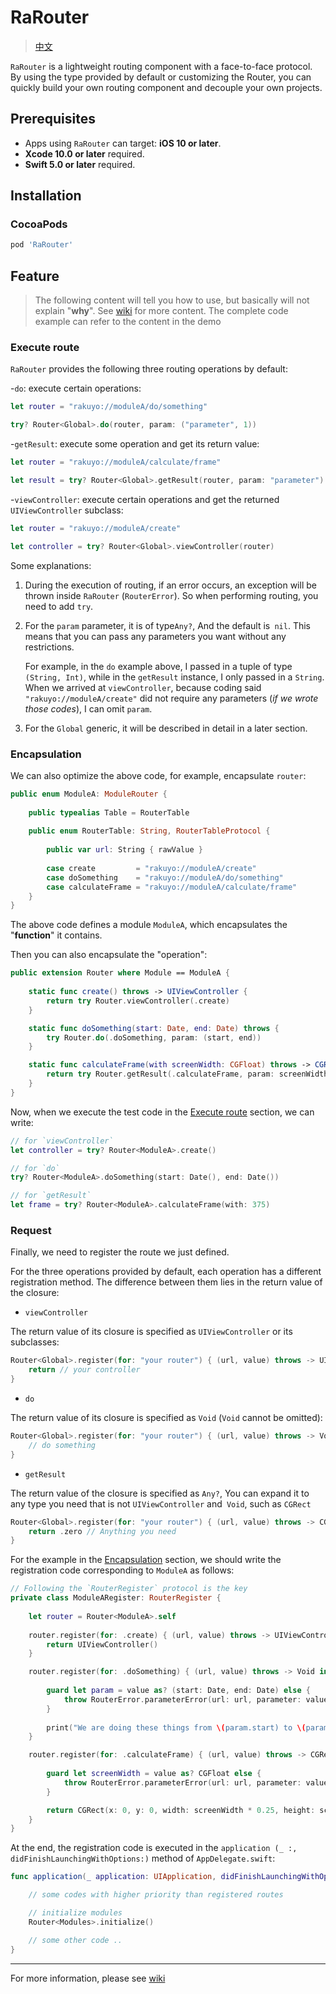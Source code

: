 # RaRouter

> [中文](https://github.com/rakuyoMo/RaRouter/blob/master/README_CN.md)

`RaRouter` is a lightweight routing component with a face-to-face protocol. By using the type provided by default or customizing the Router, you can quickly build your own routing component and decouple your own projects.

## Prerequisites

- Apps using `RaRouter` can target: **iOS 10 or later**.
- **Xcode 10.0 or later** required.
- **Swift 5.0 or later** required.

## Installation

### CocoaPods

```ruby
pod 'RaRouter'
```

## Feature

> The following content will tell you how to use, but basically will not explain "**why**". See [wiki](https://github.com/rakuyoMo/RaRouter/wiki) for more content. The complete code example can refer to the content in the demo

### Execute route

`RaRouter` provides the following three routing operations by default:

-`do`: execute certain operations:

```swift
let router = "rakuyo://moduleA/do/something"

try? Router<Global>.do(router, param: ("parameter", 1))
```

-`getResult`: execute some operation and get its return value:

```swift
let router = "rakuyo://moduleA/calculate/frame"

let result = try? Router<Global>.getResult(router, param: "parameter")
```

-`viewController`: execute certain operations and get the returned` UIViewController` subclass:

```swift
let router = "rakuyo://moduleA/create"

let controller = try? Router<Global>.viewController(router)
```

Some explanations:

1. During the execution of routing, if an error occurs, an exception will be thrown inside `RaRouter` (`RouterError`). So when performing routing, you need to add `try`.

2. For the `param` parameter, it is of type` Any? `, And the default is` nil`. This means that you can pass any parameters you want without any restrictions.

    For example, in the `do` example above, I passed in a tuple of type` (String, Int)`, while in the
     `getResult` instance, I only passed in a `String`. When we arrived at `viewController`, because coding
      said `"rakuyo://moduleA/create"` did not require any parameters (*if we wrote those codes*), I can
       omit `param`.

3. For the `Global` generic, it will be described in detail in a later section.

### Encapsulation

We can also optimize the above code, for example, encapsulate `router`:

```swift
public enum ModuleA: ModuleRouter {
    
    public typealias Table = RouterTable
    
    public enum RouterTable: String, RouterTableProtocol {
        
        public var url: String { rawValue }
        
        case create         = "rakuyo://moduleA/create"
        case doSomething    = "rakuyo://moduleA/do/something"
        case calculateFrame = "rakuyo://moduleA/calculate/frame" 
    }
}
```

The above code defines a module `ModuleA`, which encapsulates the "**function**" it contains.

Then you can also encapsulate the "operation":

```swift
public extension Router where Module == ModuleA {
    
    static func create() throws -> UIViewController {
        return try Router.viewController(.create)
    }

    static func doSomething(start: Date, end: Date) throws {
        try Router.do(.doSomething, param: (start, end))
    }

    static func calculateFrame(with screenWidth: CGFloat) throws -> CGRect {
        return try Router.getResult(.calculateFrame, param: screenWidth)
    }
}
```

Now, when we execute the test code in the [Execute route](#execute-route) section, we can write:

```swift
// for `viewController`
let controller = try? Router<ModuleA>.create()

// for `do`
try? Router<ModuleA>.doSomething(start: Date(), end: Date())

// for `getResult`
let frame = try? Router<ModuleA>.calculateFrame(with: 375)
```

### Request

Finally, we need to register the route we just defined.

For the three operations provided by default, each operation has a different registration method. The difference between them lies in the return value of the closure:

- `viewController`

The return value of its closure is specified as `UIViewController` or its subclasses:

```swift
Router<Global>.register(for: "your router") { (url, value) throws -> UIViewController in
    return // your controller
}
```

- `do`

The return value of its closure is specified as `Void` (`Void` cannot be omitted):

```swift
Router<Global>.register(for: "your router") { (url, value) throws -> Void in
    // do something
}
```

- `getResult`

The return value of the closure is specified as `Any?`, You can expand it to any type you need that is not `UIViewController` and` Void`, such as `CGRect`

```swift
Router<Global>.register(for: "your router") { (url, value) throws -> CGRect in
    return .zero // Anything you need
}
```

For the example in the [Encapsulation](#Encapsulation) section, we should write the registration code
 corresponding to `ModuleA` as follows:

```swift
// Following the `RouterRegister` protocol is the key
private class ModuleARegister: RouterRegister {
    
    let router = Router<ModuleA>.self
    
    router.register(for: .create) { (url, value) throws -> UIViewController in
        return UIViewController()
    }

    router.register(for: .doSomething) { (url, value) throws -> Void in
        
        guard let param = value as? (start: Date, end: Date) else {
            throw RouterError.parameterError(url: url, parameter: value)
        }
    
        print("We are doing these things from \(param.start) to \(param.end)")
    }

    router.register(for: .calculateFrame) { (url, value) throws -> CGRect in
        
        guard let screenWidth = value as? CGFloat else {
            throw RouterError.parameterError(url: url, parameter: value)
        }

        return CGRect(x: 0, y: 0, width: screenWidth * 0.25, height: screenWidth)
    }
}
```

At the end, the registration code is executed in the `application (_ :, didFinishLaunchingWithOptions:)` method of `AppDelegate.swift`:

```swift
func application(_ application: UIApplication, didFinishLaunchingWithOptions launchOptions: [UIApplication.LaunchOptionsKey: Any]?) -> Bool {

    // some codes with higher priority than registered routes

    // initialize modules
    Router<Modules>.initialize()

    // some other code ..
}
```

--------

For more information, please see [wiki](https://github.com/rakuyoMo/RaRouter/wiki)